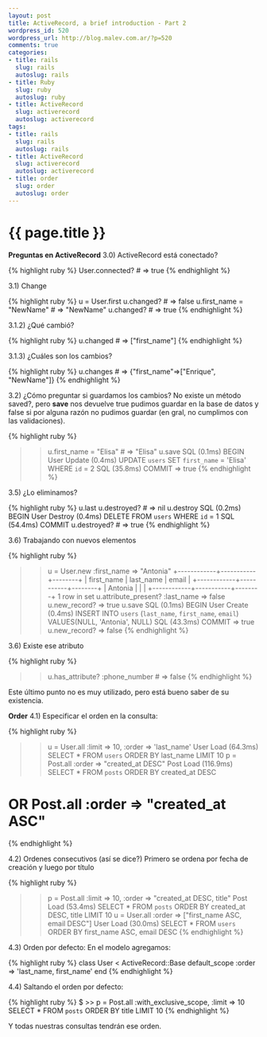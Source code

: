```yaml
--- 
layout: post
title: ActiveRecord, a brief introduction - Part 2
wordpress_id: 520
wordpress_url: http://blog.malev.com.ar/?p=520
comments: true
categories: 
- title: rails
  slug: rails
  autoslug: rails
- title: Ruby
  slug: ruby
  autoslug: ruby
- title: ActiveRecord
  slug: activerecord
  autoslug: activerecord
tags: 
- title: rails
  slug: rails
  autoslug: rails
- title: ActiveRecord
  slug: activerecord
  autoslug: activerecord
- title: order
  slug: order
  autoslug: order
---
```

{{ page.title }}
================
**Preguntas en ActiveRecord**
3.0) ActiveRecord está conectado?

{% highlight ruby %}
User.connected? # => true
{% endhighlight %}

3.1) Change

{% highlight ruby %}
u = User.first
u.changed? # => false
u.first_name = "NewName" # => "NewName"
u.changed? # => true
{% endhighlight %}

3.1.2) ¿Qué cambió?

{% highlight ruby %}
u.changed # => ["first_name"]
{% endhighlight %}

3.1.3) ¿Cuáles son los cambios?

{% highlight ruby %}
u.changes # => {"first_name"=>["Enrique", "NewName"]}
{% endhighlight %}

3.2) ¿Cómo preguntar si guardamos los cambios?
No existe un método saved?, pero **save** nos devuelve true pudimos guardar en la base de datos y false si por alguna razón no pudimos guardar (en gral, no cumplimos con las validaciones).

{% highlight ruby %}
>> u.first_name = "Elisa" # => "Elisa"
>> u.save
  SQL (0.1ms)   BEGIN
  User Update (0.4ms)   UPDATE `users` SET `first_name` = 'Elisa' WHERE `id` = 2
  SQL (35.8ms)   COMMIT
=> true
{% endhighlight %}

3.5) ¿Lo eliminamos?

{% highlight ruby %}
u.last
u.destroyed? # => nil
u.destroy
  SQL (0.2ms)   BEGIN
  User Destroy (0.4ms)   DELETE FROM `users` WHERE `id` = 1
  SQL (54.4ms)   COMMIT
u.destroyed? # => true
{% endhighlight %}

3.6) Trabajando con nuevos elementos

{% highlight ruby %}
>> u = User.new :first_name => "Antonia"
+------------+-----------+--------+
| first_name | last_name | email  |
+------------+-----------+--------+
| Antonia    |           |        |
+------------+-----------+--------+
1 row in set
>> u.attribute_present? :last_name
=> false
>> u.new_record?
=> true
>> u.save
  SQL (0.1ms)   BEGIN
  User Create (0.4ms)   INSERT INTO `users` (`last_name`, `first_name`, `email`) VALUES(NULL, 'Antonia', NULL)
  SQL (43.3ms)   COMMIT
=> true
>> u.new_record?
=> false
{% endhighlight %}

3.6) Existe ese atributo

{% highlight ruby %}
>> u.has_attribute? :phone_number # => false
{% endhighlight %}

Este último punto no es muy utilizado, pero está bueno saber de su existencia.

**Order**
4.1) Especificar el orden en la consulta:

{% highlight ruby %}
>> u = User.all :limit => 10, :order => 'last_name'
  User Load (64.3ms)   SELECT * FROM `users` ORDER BY last_name LIMIT 10
>> p = Post.all :order => "created_at DESC"
  Post Load (116.9ms)   SELECT * FROM `posts` ORDER BY created_at DESC
# OR Post.all :order => "created_at ASC"
{% endhighlight %}

4.2) Ordenes consecutivos (así se dice?)
Primero se ordena por fecha de creación y luego por título

{% highlight ruby %}
>> p = Post.all :limit => 10, :order => "created_at DESC, title"
  Post Load (53.4ms)   SELECT * FROM `posts` ORDER BY created_at DESC, title LIMIT 10
>> u = User.all :order => ["first_name ASC, email DESC"]
  User Load (30.0ms)   SELECT * FROM `users` ORDER BY first_name ASC, email DESC
{% endhighlight %}

4.3) Orden por defecto:
En el modelo agregamos:

{% highlight ruby %}
class User < ActiveRecord::Base
  default_scope :order => 'last_name, first_name'
end
{% endhighlight %}

4.4) Saltando el orden por defecto:

{% highlight ruby %}
$ >> p = Post.all :with_exclusive_scope, :limit => 10
SELECT * FROM `posts` ORDER BY title LIMIT 10
{% endhighlight %}

Y todas nuestras consultas tendrán ese orden.
